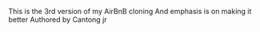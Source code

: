 This is the 3rd version of my AirBnB cloning
And emphasis is on making it better
Authored by Cantong jr
